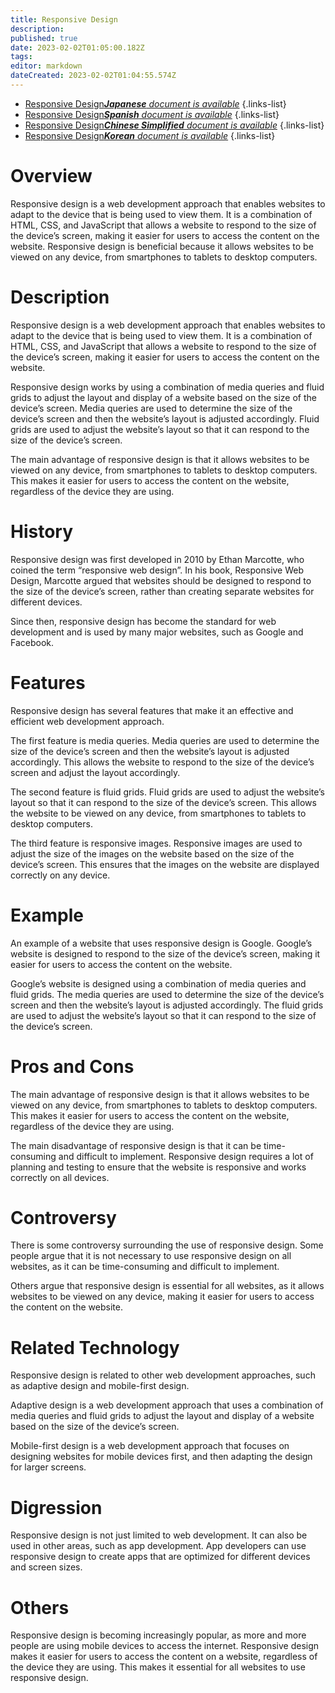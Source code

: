 ```yaml
---
title: Responsive Design
description: 
published: true
date: 2023-02-02T01:05:00.182Z
tags: 
editor: markdown
dateCreated: 2023-02-02T01:04:55.574Z
---
```


- [Responsive Design***Japanese** document is available*](/ja/Knowledge-base/Dictionary/responsive-design)
{.links-list}
- [Responsive Design***Spanish** document is available*](/es/Knowledge-base/Dictionary/responsive-design)
{.links-list}
- [Responsive Design***Chinese Simplified** document is available*](/zh/Knowledge-base/Dictionary/responsive-design)
{.links-list}
- [Responsive Design***Korean** document is available*](/ko/Knowledge-base/Dictionary/responsive-design)
{.links-list}


# Overview
Responsive design is a web development approach that enables websites to adapt to the device that is being used to view them. It is a combination of HTML, CSS, and JavaScript that allows a website to respond to the size of the device’s screen, making it easier for users to access the content on the website. Responsive design is beneficial because it allows websites to be viewed on any device, from smartphones to tablets to desktop computers.

# Description
Responsive design is a web development approach that enables websites to adapt to the device that is being used to view them. It is a combination of HTML, CSS, and JavaScript that allows a website to respond to the size of the device’s screen, making it easier for users to access the content on the website.

Responsive design works by using a combination of media queries and fluid grids to adjust the layout and display of a website based on the size of the device’s screen. Media queries are used to determine the size of the device’s screen and then the website’s layout is adjusted accordingly. Fluid grids are used to adjust the website’s layout so that it can respond to the size of the device’s screen.

The main advantage of responsive design is that it allows websites to be viewed on any device, from smartphones to tablets to desktop computers. This makes it easier for users to access the content on the website, regardless of the device they are using.

# History
Responsive design was first developed in 2010 by Ethan Marcotte, who coined the term “responsive web design”. In his book, Responsive Web Design, Marcotte argued that websites should be designed to respond to the size of the device’s screen, rather than creating separate websites for different devices.

Since then, responsive design has become the standard for web development and is used by many major websites, such as Google and Facebook.

# Features
Responsive design has several features that make it an effective and efficient web development approach.

The first feature is media queries. Media queries are used to determine the size of the device’s screen and then the website’s layout is adjusted accordingly. This allows the website to respond to the size of the device’s screen and adjust the layout accordingly.

The second feature is fluid grids. Fluid grids are used to adjust the website’s layout so that it can respond to the size of the device’s screen. This allows the website to be viewed on any device, from smartphones to tablets to desktop computers.

The third feature is responsive images. Responsive images are used to adjust the size of the images on the website based on the size of the device’s screen. This ensures that the images on the website are displayed correctly on any device.

# Example
An example of a website that uses responsive design is Google. Google’s website is designed to respond to the size of the device’s screen, making it easier for users to access the content on the website.

Google’s website is designed using a combination of media queries and fluid grids. The media queries are used to determine the size of the device’s screen and then the website’s layout is adjusted accordingly. The fluid grids are used to adjust the website’s layout so that it can respond to the size of the device’s screen.

# Pros and Cons
The main advantage of responsive design is that it allows websites to be viewed on any device, from smartphones to tablets to desktop computers. This makes it easier for users to access the content on the website, regardless of the device they are using.

The main disadvantage of responsive design is that it can be time-consuming and difficult to implement. Responsive design requires a lot of planning and testing to ensure that the website is responsive and works correctly on all devices.

# Controversy
There is some controversy surrounding the use of responsive design. Some people argue that it is not necessary to use responsive design on all websites, as it can be time-consuming and difficult to implement.

Others argue that responsive design is essential for all websites, as it allows websites to be viewed on any device, making it easier for users to access the content on the website.

# Related Technology
Responsive design is related to other web development approaches, such as adaptive design and mobile-first design.

Adaptive design is a web development approach that uses a combination of media queries and fluid grids to adjust the layout and display of a website based on the size of the device’s screen.

Mobile-first design is a web development approach that focuses on designing websites for mobile devices first, and then adapting the design for larger screens.

# Digression
Responsive design is not just limited to web development. It can also be used in other areas, such as app development. App developers can use responsive design to create apps that are optimized for different devices and screen sizes.

# Others
Responsive design is becoming increasingly popular, as more and more people are using mobile devices to access the internet. Responsive design makes it easier for users to access the content on a website, regardless of the device they are using. This makes it essential for all websites to use responsive design.